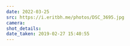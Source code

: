 ```yaml
---
date: 2022-03-25
src: https://i.eritbh.me/photos/DSC_3695.jpg
camera:
shot_details:
date_taken: 2019-02-27 15:40:55
---
```

